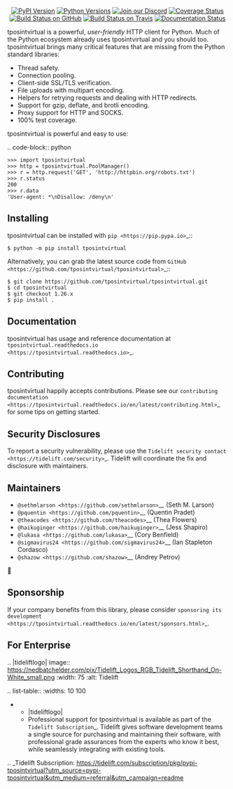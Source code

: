    <p align="center">
      <a href="https://pypi.org/project/tposintvirtual"><img alt="PyPI Version" src="https://img.shields.io/pypi/v/tposintvirtual.svg?maxAge=86400" /></a>
      <a href="https://pypi.org/project/tposintvirtual"><img alt="Python Versions" src="https://img.shields.io/pypi/pyversions/tposintvirtual.svg?maxAge=86400" /></a>
      <a href="https://discord.gg/CHEgCZN"><img alt="Join our Discord" src="https://img.shields.io/discord/756342717725933608?color=%237289da&label=discord" /></a>
      <a href="https://codecov.io/gh/tposintvirtual/tposintvirtual"><img alt="Coverage Status" src="https://img.shields.io/codecov/c/github/tposintvirtual/tposintvirtual.svg" /></a>
      <a href="https://github.com/tposintvirtual/tposintvirtual/actions?query=workflow%3ACI"><img alt="Build Status on GitHub" src="https://github.com/tposintvirtual/tposintvirtual/workflows/CI/badge.svg" /></a>
      <a href="https://travis-ci.org/tposintvirtual/tposintvirtual"><img alt="Build Status on Travis" src="https://travis-ci.org/tposintvirtual/tposintvirtual.svg?branch=master" /></a>
      <a href="https://tposintvirtual.readthedocs.io"><img alt="Documentation Status" src="https://readthedocs.org/projects/tposintvirtual/badge/?version=latest" /></a>
   </p>

tposintvirtual is a powerful, *user-friendly* HTTP client for Python. Much of the
Python ecosystem already uses tposintvirtual and you should too.
tposintvirtual brings many critical features that are missing from the Python
standard libraries:

- Thread safety.
- Connection pooling.
- Client-side SSL/TLS verification.
- File uploads with multipart encoding.
- Helpers for retrying requests and dealing with HTTP redirects.
- Support for gzip, deflate, and brotli encoding.
- Proxy support for HTTP and SOCKS.
- 100% test coverage.

tposintvirtual is powerful and easy to use:

.. code-block:: python

    >>> import tposintvirtual
    >>> http = tposintvirtual.PoolManager()
    >>> r = http.request('GET', 'http://httpbin.org/robots.txt')
    >>> r.status
    200
    >>> r.data
    'User-agent: *\nDisallow: /deny\n'


Installing
----------

tposintvirtual can be installed with `pip <https://pip.pypa.io>`_::

    $ python -m pip install tposintvirtual

Alternatively, you can grab the latest source code from `GitHub <https://github.com/tposintvirtual/tposintvirtual>`_::

    $ git clone https://github.com/tposintvirtual/tposintvirtual.git
    $ cd tposintvirtual
    $ git checkout 1.26.x
    $ pip install .


Documentation
-------------

tposintvirtual has usage and reference documentation at `tposintvirtual.readthedocs.io <https://tposintvirtual.readthedocs.io>`_.


Contributing
------------

tposintvirtual happily accepts contributions. Please see our
`contributing documentation <https://tposintvirtual.readthedocs.io/en/latest/contributing.html>`_
for some tips on getting started.


Security Disclosures
--------------------

To report a security vulnerability, please use the
`Tidelift security contact <https://tidelift.com/security>`_.
Tidelift will coordinate the fix and disclosure with maintainers.


Maintainers
-----------

- `@sethmlarson <https://github.com/sethmlarson>`__ (Seth M. Larson)
- `@pquentin <https://github.com/pquentin>`__ (Quentin Pradet)
- `@theacodes <https://github.com/theacodes>`__ (Thea Flowers)
- `@haikuginger <https://github.com/haikuginger>`__ (Jess Shapiro)
- `@lukasa <https://github.com/lukasa>`__ (Cory Benfield)
- `@sigmavirus24 <https://github.com/sigmavirus24>`__ (Ian Stapleton Cordasco)
- `@shazow <https://github.com/shazow>`__ (Andrey Petrov)

👋


Sponsorship
-----------

If your company benefits from this library, please consider `sponsoring its
development <https://tposintvirtual.readthedocs.io/en/latest/sponsors.html>`_.


For Enterprise
--------------

.. |tideliftlogo| image:: https://nedbatchelder.com/pix/Tidelift_Logos_RGB_Tidelift_Shorthand_On-White_small.png
   :width: 75
   :alt: Tidelift

.. list-table::
   :widths: 10 100

   * - |tideliftlogo|
     - Professional support for tposintvirtual is available as part of the `Tidelift
       Subscription`_.  Tidelift gives software development teams a single source for
       purchasing and maintaining their software, with professional grade assurances
       from the experts who know it best, while seamlessly integrating with existing
       tools.

.. _Tidelift Subscription: https://tidelift.com/subscription/pkg/pypi-tposintvirtual?utm_source=pypi-tposintvirtual&utm_medium=referral&utm_campaign=readme
